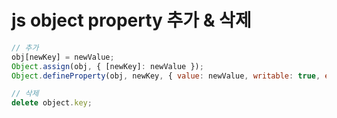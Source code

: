 # js object property 추가 & 삭제

```js
// 추가
obj[newKey] = newValue;
Object.assign(obj, { [newKey]: newValue });
Object.defineProperty(obj, newKey, { value: newValue, writable: true, enumerable: true, configurable: true });

// 삭제
delete object.key;
```
